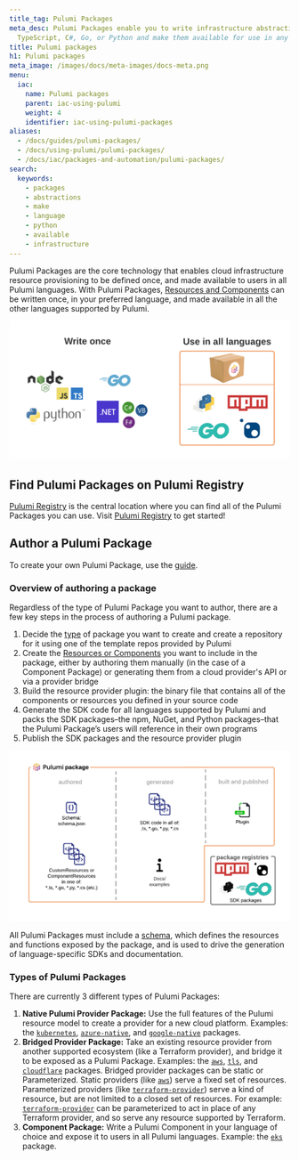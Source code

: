 ```yaml
---
title_tag: Pulumi Packages
meta_desc: Pulumi Packages enable you to write infrastructure abstractions once in
  TypeScript, C#, Go, or Python and make them available for use in any Pulumi language.
title: Pulumi packages
h1: Pulumi packages
meta_image: /images/docs/meta-images/docs-meta.png
menu:
  iac:
    name: Pulumi packages
    parent: iac-using-pulumi
    weight: 4
    identifier: iac-using-pulumi-packages
aliases:
  - /docs/guides/pulumi-packages/
  - /docs/using-pulumi/pulumi-packages/
  - /docs/iac/packages-and-automation/pulumi-packages/
search:
  keywords:
    - packages
    - abstractions
    - make
    - language
    - python
    - available
    - infrastructure
---
```


Pulumi Packages are the core technology that enables cloud infrastructure resource provisioning to be defined once, and made available to users in all Pulumi languages. With Pulumi Packages, [Resources and Components](/docs/concepts/resources/) can be written once, in your preferred language, and made available in all the other languages supported by Pulumi.

![A diagram showing how Pulumi Package code can be authored in one language and made available in all other languages supported by Pulumi](img/pulumi-package-overview.png)

## Find Pulumi Packages on Pulumi Registry

[Pulumi Registry](/registry/) is the central location where you can find all of the Pulumi Packages you can use. Visit [Pulumi Registry](/registry/) to get started!

## Author a Pulumi Package

To create your own Pulumi Package, use the [guide](/docs/using-pulumi/pulumi-packages/how-to-author/).

### Overview of authoring a package

Regardless of the type of Pulumi Package you want to author, there are a few key steps in the process of authoring a Pulumi package.

1. Decide the [type](#types-of-pulumi-packages) of package you want to create and create a repository for it using one of the template repos provided by Pulumi
1. Create the [Resources or Components](/docs/concepts/resources/) you want to include in the package, either by authoring them manually (in the case of a Component Package) or generating them from a cloud provider's API or via a provider bridge
1. Build the resource provider plugin: the binary file that contains all of the components or resources you defined in your source code
1. Generate the SDK code for all languages supported by Pulumi and packs the SDK packages–the npm, NuGet, and Python packages–that the Pulumi Package’s users will reference in their own programs
1. Publish the SDK packages and the resource provider plugin

![A graphic representation of the steps listed above](img/pulumi-package-concepts.png)

All Pulumi Packages must include a [schema](/docs/using-pulumi/pulumi-packages/schema/), which defines the resources and functions exposed by the package, and is used to drive the generation of language-specific SDKs and documentation.

### Types of Pulumi Packages

There are currently 3 different types of Pulumi Packages:

1. **Native Pulumi Provider Package:** Use the full features of the Pulumi resource model to create a provider for a new cloud platform. Examples: the [`kubernetes`](/registry/packages/kubernetes), [`azure-native`](/registry/packages/azure-native), and [`google-native`](/registry/packages/google-native) packages.
2. **Bridged Provider Package:** Take an existing resource provider from another supported ecosystem (like a Terraform provider), and bridge it to be exposed as a Pulumi Package. Examples: the [`aws`](/registry/packages/aws), [`tls`](/registry/packages/tls), and [`cloudflare`](/registry/packages/cloudflare) packages. Bridged provider packages can be static or Parameterized. Static providers (like [`aws`](/registry/packages/aws)) serve a fixed set of resources. Parameterized providers (like [`terraform-provider`](/registry/packages/terraform-provider)) serve a kind of resource, but are not limited to a closed set of resources. For example: [`terraform-provider`](/registry/packages/terraform-provider) can be parameterized to act in place of any Terraform provider, and so serve any resource supported by Terraform.
3. **Component Package:** Write a Pulumi Component in your language of choice and expose it to users in all Pulumi languages. Example: the [`eks`](/registry/packages/eks) package.
